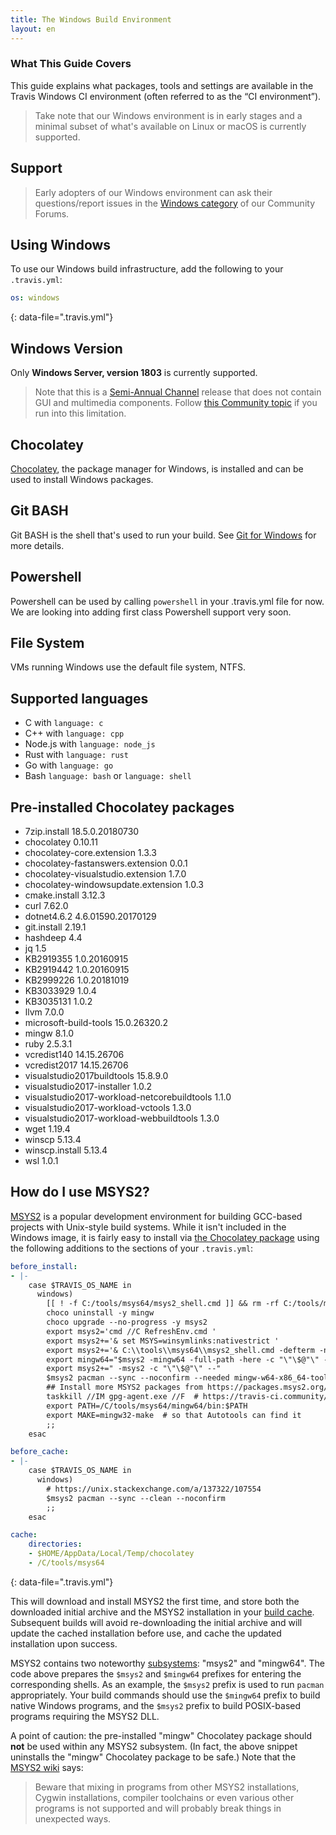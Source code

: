 ```yaml
---
title: The Windows Build Environment
layout: en
---
```


### What This Guide Covers

This guide explains what packages, tools and settings are available in the Travis Windows CI environment (often referred to as the “CI environment”).

> Take note that our Windows environment is in early stages and a minimal subset of what's available on Linux or macOS is currently supported.

## Support

> Early adopters of our Windows environment can ask their questions/report issues in the [Windows category](https://travis-ci.community/c/windows) of our Community Forums.

## Using Windows

To use our Windows build infrastructure, add the following to your `.travis.yml`:

```yaml
os: windows
```
{: data-file=".travis.yml"}

## Windows Version

Only **Windows Server, version 1803** is currently supported.

> Note that this is a [Semi-Annual Channel](https://en.wikipedia.org/wiki/Windows_Server#Semi-Annual_Channel_(SAC)) release that does not contain GUI and multimedia components. Follow [this Community topic](https://travis-ci.community/t/1557) if you run into this limitation.

## Chocolatey

[Chocolatey](https://chocolatey.org/), the package manager for Windows, is installed and can be used to install Windows packages.

## Git BASH

Git BASH is the shell that's used to run your build. See [Git for Windows](https://gitforwindows.org/) for more details.

## Powershell

Powershell can be used by calling `powershell` in your .travis.yml file for now. We are looking into adding first class Powershell support very soon.

## File System

VMs running Windows use the default file system, NTFS.

## Supported languages
- C with `language: c`
- C++ with `language: cpp`
- Node.js with `language: node_js`
- Rust with `language: rust`
- Go with `language: go`
- Bash `language: bash` or `language: shell`

## Pre-installed Chocolatey packages

- 7zip.install 18.5.0.20180730
- chocolatey 0.10.11
- chocolatey-core.extension 1.3.3
- chocolatey-fastanswers.extension 0.0.1
- chocolatey-visualstudio.extension 1.7.0
- chocolatey-windowsupdate.extension 1.0.3
- cmake.install 3.12.3
- curl 7.62.0
- dotnet4.6.2 4.6.01590.20170129
- git.install 2.19.1
- hashdeep 4.4
- jq 1.5
- KB2919355 1.0.20160915
- KB2919442 1.0.20160915
- KB2999226 1.0.20181019
- KB3033929 1.0.4
- KB3035131 1.0.2
- llvm 7.0.0
- microsoft-build-tools 15.0.26320.2
- mingw 8.1.0
- ruby 2.5.3.1
- vcredist140 14.15.26706
- vcredist2017 14.15.26706
- visualstudio2017buildtools 15.8.9.0
- visualstudio2017-installer 1.0.2
- visualstudio2017-workload-netcorebuildtools 1.1.0
- visualstudio2017-workload-vctools 1.3.0
- visualstudio2017-workload-webbuildtools 1.3.0
- wget 1.19.4
- winscp 5.13.4
- winscp.install 5.13.4
- wsl 1.0.1

## How do I use MSYS2?

[MSYS2](https://www.msys2.org/) is a popular development environment for building GCC-based projects with Unix-style build systems. While it isn't included in the Windows image, it is fairly easy to install via [the Chocolatey package](https://chocolatey.org/packages/msys2) using the following additions to the sections of your `.travis.yml`:

```yaml
before_install:
- |-
    case $TRAVIS_OS_NAME in
      windows)
        [[ ! -f C:/tools/msys64/msys2_shell.cmd ]] && rm -rf C:/tools/msys64
        choco uninstall -y mingw
        choco upgrade --no-progress -y msys2
        export msys2='cmd //C RefreshEnv.cmd '
        export msys2+='& set MSYS=winsymlinks:nativestrict '
        export msys2+='& C:\\tools\\msys64\\msys2_shell.cmd -defterm -no-start'
        export mingw64="$msys2 -mingw64 -full-path -here -c "\"\$@"\" --"
        export msys2+=" -msys2 -c "\"\$@"\" --"
        $msys2 pacman --sync --noconfirm --needed mingw-w64-x86_64-toolchain
        ## Install more MSYS2 packages from https://packages.msys2.org/base here
        taskkill //IM gpg-agent.exe //F  # https://travis-ci.community/t/4967
        export PATH=/C/tools/msys64/mingw64/bin:$PATH
        export MAKE=mingw32-make  # so that Autotools can find it
        ;;
    esac

before_cache:
- |-
    case $TRAVIS_OS_NAME in
      windows)
        # https://unix.stackexchange.com/a/137322/107554
        $msys2 pacman --sync --clean --noconfirm
        ;;
    esac

cache:
    directories:
    - $HOME/AppData/Local/Temp/chocolatey
    - /C/tools/msys64
```
{: data-file=".travis.yml"}

This will download and install MSYS2 the first time, and store both the downloaded initial archive and the MSYS2 installation in your [build cache](/user/caching/#arbitrary-directories). Subsequent builds will avoid re-downloading the initial archive and will update the cached installation before use, and cache the updated installation upon success.

MSYS2 contains two noteworthy [subsystems](https://github.com/msys2/msys2/wiki/MSYS2-introduction#subsystems): "msys2" and "mingw64". The code above prepares the `$msys2` and `$mingw64` prefixes for entering the corresponding shells. As an example, the `$msys2` prefix is used to run `pacman` appropriately. Your build commands should use the `$mingw64` prefix to build native Windows programs, and the `$msys2` prefix to build POSIX-based programs requiring the MSYS2 DLL.

A point of caution: the pre-installed "mingw" Chocolatey package should **not** be used within any MSYS2 subsystem. (In fact, the above snippet uninstalls the "mingw" Chocolatey package to be safe.) Note that the [MSYS2 wiki](https://github.com/msys2/msys2/wiki/MSYS2-introduction#path) says:

>Beware that mixing in programs from other MSYS2 installations, Cygwin installations, compiler toolchains or even various other programs is not supported and will probably break things in unexpected ways.
